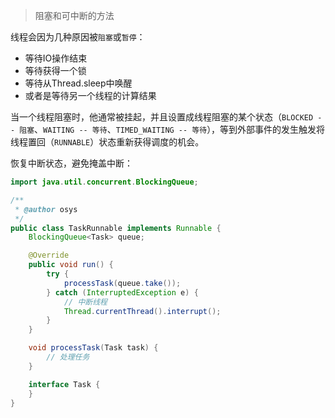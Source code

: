 > 阻塞和可中断的方法

线程会因为几种原因被`阻塞`或`暂停`：

* 等待IO操作结束
* 等待获得一个锁
* 等待从Thread.sleep中唤醒
* 或者是等待另一个线程的计算结果



当一个线程阻塞时，他通常被挂起，并且设置成线程阻塞的某个状态（`BLOCKED -- 阻塞`、`WAITING -- 等待`、`TIMED_WAITING -- 等待`），等到外部事件的发生触发将线程置回（`RUNNABLE`）状态重新获得调度的机会。



恢复中断状态，避免掩盖中断：

```java
import java.util.concurrent.BlockingQueue;

/**
 * @author osys
 */
public class TaskRunnable implements Runnable {
    BlockingQueue<Task> queue;

    @Override
    public void run() {
        try {
            processTask(queue.take());
        } catch (InterruptedException e) {
            // 中断线程
            Thread.currentThread().interrupt();
        }
    }

    void processTask(Task task) {
        // 处理任务
    }

    interface Task {
    }
}
```

